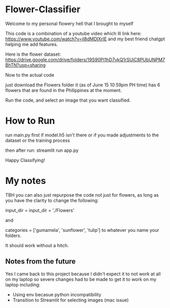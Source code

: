 # Flower-Classifier

Welcome to my personal flowery hell that I brought to myself

This code is a combination of a youtube video which Ill link here:
https://www.youtube.com/watch?v=il8dMDlXrIE
and my best friend chatgpt helping me add features.

Here is the flower dataset:
https://drive.google.com/drive/folders/19S90PI1hD7vkQ1rSUiC8PUbUNPM7BhTN?usp=sharing

Now to the actual code

just download the Flowers folder it (as of June 15 10:59pm PH time)
has 6 flowers that are found in the Philippines at the moment.

Run the code, and select an image that you want classified.

# How to Run

run main.py first if model.h5 isn't there or if you made adjustments to the dataset or the training process

then after run:
streamlit run app.py

Happy Classifying!

# My notes

TBH you can also just repurpose the code not just for flowers, as long as you have the clarity to
change the following:

input_dir = input_dir = './Flowers'

and

categories = ['gumamela', 'sunflower', 'tulip']
to whatever you name your folders.

It should work without a hitch.

## Notes from the future

Yes I came back to this project because I didn't expect it to not work at all on my laptop
so severe changes had to be made to
get it to work on my laptop including:
- Using env becasue python incompatibility
- Transition to Streamlit for selecting images (mac issue)